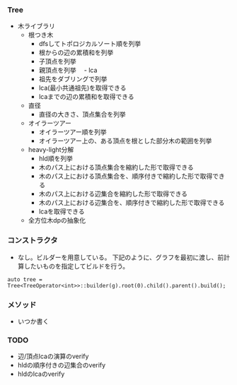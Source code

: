 ### Tree
- 木ライブラリ
  - 根つき木
    - dfsしてトポロジカルソート順を列挙
    - 根からの辺の累積和を列挙
    - 子頂点を列挙
    - 親頂点を列挙
　- lca
    - 祖先をダブリングで列挙
    - lca(最小共通祖先)を取得できる
    - lcaまでの辺の累積和を取得できる
  - 直径
    - 直径の大きさ、頂点集合を列挙
  - オイラーツアー
    - オイラーツアー順を列挙
    - オイラーツアー上の、ある頂点を根とした部分木の範囲を列挙
  - heavy-light分解
    - hld順を列挙
    - 木のパス上における頂点集合を縮約した形で取得できる
    - 木のパス上における頂点集合を、順序付きで縮約した形で取得できる
    - 木のパス上における辺集合を縮約した形で取得できる
    - 木のパス上における辺集合を、順序付きで縮約した形で取得できる
    - lcaを取得できる
  - 全方位木dpの抽象化

### コンストラクタ
- なし。ビルダーを用意している。
下記のように、グラフを最初に渡し、前計算したいものを指定してビルドを行う。
```
auto tree = Tree<TreeOperator<int>>::builder(g).root(0).child().parent().build();
```

### メソッド
- いつか書く

### TODO
- 辺/頂点lcaの演算のverify
- hldの順序付きの辺集合のverify
- hldのlcaのverify